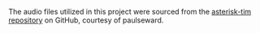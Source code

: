 The audio files utilized in this project were sourced from the [asterisk-tim repository](https://github.com/paulseward/asterisk-tim) on GitHub, courtesy of paulseward.